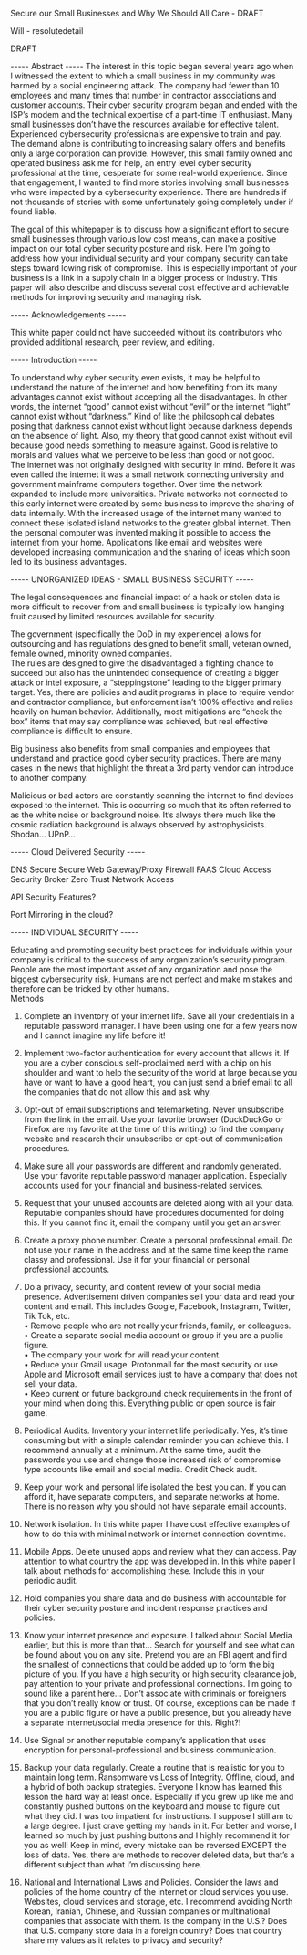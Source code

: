 Secure our Small Businesses and Why We Should All Care - DRAFT

Will - resolutedetail

DRAFT

----- Abstract -----
The interest in this topic began several years ago when I witnessed the extent to which a small business in my community was harmed by a social engineering attack.  The company had fewer than 10 employees and many times that number in contractor associations and customer accounts.  Their cyber security program began and ended with the ISP’s modem and the technical expertise of a part-time IT enthusiast. Many small businesses don’t have the resources available for effective talent.  Experienced cybersecurity professionals are expensive to train and pay.  The demand alone is contributing to increasing salary offers and benefits only a large corporation can provide.  However, this small family owned and operated business ask me for help, an entry level cyber security professional at the time, desperate for some real-world experience.  Since that engagement, I wanted to find more stories involving small businesses who were impacted by a cybersecurity experience.  There are hundreds if not thousands of stories with some unfortunately going completely under if found liable.

The goal of this whitepaper is to discuss how a significant effort to secure small businesses through various low cost means, can make a positive impact on our total cyber security posture and risk.  Here I'm going to address how your individual security and your company security can take steps toward lowing risk of compromise.  This is especially important of your business is a link in a supply chain in a bigger process or industry.  This paper will also describe and discuss several cost effective and achievable methods for improving security and managing risk.  

----- Acknowledgements -----

This white paper could not have succeeded without its contributors who provided additional research, peer review, and editing.  

----- Introduction -----

To understand why cyber security even exists, it may be helpful to understand the nature of the internet and how benefiting from its many advantages cannot exist without accepting all the disadvantages.  In other words, the internet “good” cannot exist without “evil” or the internet “light” cannot exist without “darkness.”  Kind of like the philosophical debates posing that darkness cannot exist without light because darkness depends on the absence of light.  Also, my theory that good cannot exist without evil because good needs something to measure against.  Good is relative to morals and values what we perceive to be less than good or not good.  
The internet was not originally designed with security in mind.  Before it was even called the internet it was a small network connecting university and government mainframe computers together.  Over time the network expanded to include more universities.  Private networks not connected to this early internet were created by some business to improve the sharing of data internally.  With the increased usage of the internet many wanted to connect these isolated island networks to the greater global internet.  Then the personal computer was invented making it possible to access the internet from your home.  Applications like email and websites were developed increasing communication and the sharing of ideas which soon led to its business advantages. 

----- UNORGANIZED IDEAS - SMALL BUSINESS SECURITY -----

The legal consequences and financial impact of a hack or stolen data is more difficult to recover from and small business is typically low hanging fruit caused by limited resources available for security.

The government (specifically the DoD in my experience) allows for outsourcing and has regulations designed to benefit small, veteran owned, female owned, minority owned companies.  
The rules are designed to give the disadvantaged a fighting chance to succeed but also has the unintended consequence of creating a bigger attack or intel exposure, a “steppingstone” leading to the bigger primary target.  Yes, there are policies and audit programs in place to require vendor and contractor compliance, but enforcement isn’t 100% effective and relies heavily on human behavior.  Additionally, most mitigations are “check the box” items that may say compliance was achieved, but real effective compliance is difficult to ensure.

Big business also benefits from small companies and employees that understand and practice good cyber security practices.  There are many cases in the news that highlight the threat a 3rd party vendor can introduce to another company.

Malicious or bad actors are constantly scanning the internet to find devices exposed to the internet.  This is occurring so much that its often referred to as the white noise or background noise.  It’s always there much like the cosmic radiation background is always observed by astrophysicists.  Shodan…  UPnP…  

----- Cloud Delivered Security -----

DNS Secure
Secure Web Gateway/Proxy
Firewall FAAS
Cloud Access Security Broker
Zero Trust Network Access

API Security Features?

Port Mirroring in the cloud?

----- INDIVIDUAL SECURITY -----

Educating and promoting security best practices for individuals within your company is critical to the success of any organization’s security program.  People are the most important asset of any organization and pose the biggest cybersecurity risk.  Humans are not perfect and make mistakes and therefore can be tricked by other humans.  
Methods

1.	Complete an inventory of your internet life.  Save all your credentials in a reputable password manager.  I have been using one for a few years now and I cannot imagine my life before it!

2.	Implement two-factor authentication for every account that allows it.  If you are a cyber conscious self-proclaimed nerd with a chip on his shoulder and want to help the security of the world at large because you have or want to have a good heart, you can just send a brief email to all the companies that do not allow this and ask why.  

3.	Opt-out of email subscriptions and telemarketing.  Never unsubscribe from the link in the email.  Use your favorite browser (DuckDuckGo or Firefox are my favorite at the time of this writing) to find the company website and research their unsubscribe or opt-out of communication procedures.

4.	Make sure all your passwords are different and randomly generated.  Use your favorite reputable password manager application.  Especially accounts used for your financial and business-related services.

5.	Request that your unused accounts are deleted along with all your data.  Reputable companies should have procedures documented for doing this.  If you cannot find it, email the company until you get an answer.

6.	Create a proxy phone number.  Create a personal professional email.  Do not use your name in the address and at the same time keep the name classy and professional.  Use it for your financial or personal professional accounts.  

7.	Do a privacy, security, and content review of your social media presence.  Advertisement driven companies sell your data and read your content and email.  This includes Google, Facebook, Instagram, Twitter, Tik Tok, etc.  
•	Remove people who are not really your friends, family, or colleagues.  
•	Create a separate social media account or group if you are a public figure.  
•	The company your work for will read your content.  
•	Reduce your Gmail usage.  Protonmail for the most security or use Apple and Microsoft email services just to have a company that does not sell your data.  
•	Keep current or future background check requirements in the front of your mind when doing this.  Everything public or open source is fair game.

8.	Periodical Audits.  Inventory your internet life periodically.  Yes, it’s time consuming but with a simple calendar reminder you can achieve this.  I recommend annually at a minimum.  At the same time, audit the passwords you use and change those increased risk of compromise type accounts like email and social media. Credit Check audit.

9.	Keep your work and personal life isolated the best you can.  If you can afford it, have separate computers, and separate networks at home.  There is no reason why you should not have separate email accounts.  

10.	Network isolation.  In this white paper I have cost effective examples of how to do this with minimal network or internet connection downtime.

11.	Mobile Apps.  Delete unused apps and review what they can access.  Pay attention to what country the app was developed in.  In this white paper I talk about methods for accomplishing these.  Include this in your periodic audit.

12.	Hold companies you share data and do business with accountable for their cyber security posture and incident response practices and policies.

13.	Know your internet presence and exposure.  I talked about Social Media earlier, but this is more than that… Search for yourself and see what can be found about you on any site.  Pretend you are an FBI agent and find the smallest of connections that could be added up to form the big picture of you.  If you have a high security or high security clearance job, pay attention to your private and professional connections.  I’m going to sound like a parent here… Don’t associate with criminals or foreigners that you don’t really know or trust.  Of course, exceptions can be made if you are a public figure or have a public presence, but you already have a separate internet/social media presence for this.  Right?! 

14.	Use Signal or another reputable company’s application that uses encryption for personal-professional and business communication.

15.	Backup your data regularly.  Create a routine that is realistic for you to maintain long term.  Ransomware vs Loss of Integrity.  Offline, cloud, and a hybrid of both backup strategies.  Everyone I know has learned this lesson the hard way at least once.  Especially if you grew up like me and constantly pushed buttons on the keyboard and mouse to figure out what they did.  I was too impatient for instructions.  I suppose I still am to a large degree.  I just crave getting my hands in it.  For better and worse, I learned so much by just pushing buttons and I highly recommend it for you as well!  Keep in mind, every mistake can be reversed EXCEPT the loss of data.  Yes, there are methods to recover deleted data, but that’s a different subject than what I’m discussing here.    

16.	National and International Laws and Policies.  Consider the laws and policies of the home country of the internet or cloud services you use.  Websites, cloud services and storage, etc.  I recommend avoiding North Korean, Iranian, Chinese, and Russian companies or multinational companies that associate with them.  Is the company in the U.S.?  Does that U.S. company store data in a foreign country?  Does that country share my values as it relates to privacy and security?  
 



























